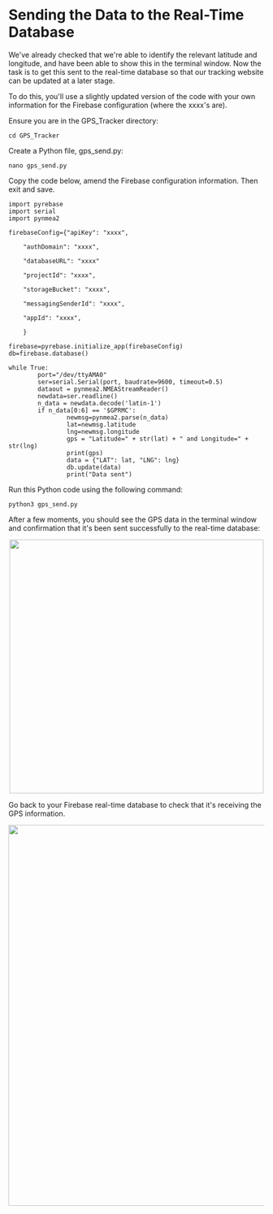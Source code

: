 # Sending the Data to the Real-Time Database

We've already checked that we're able to identify the relevant latitude and longitude, and have been able to show this in the terminal window. Now the task is to get this sent to the real-time database so that our tracking website can be updated at a later stage. 

To do this, you'll use a slightly updated version of the code with your own information for the Firebase configuration (where the xxxx's are).

Ensure you are in the GPS_Tracker directory:

`
cd GPS_Tracker
`

Create a Python file, gps_send.py: 

`
nano gps_send.py
`

Copy the code below, amend the Firebase configuration information. Then exit and save.

```
import pyrebase
import serial
import pynmea2

firebaseConfig={"apiKey": "xxxx",

    "authDomain": "xxxx",

    "databaseURL": "xxxx"

    "projectId": "xxxx",

    "storageBucket": "xxxx",

    "messagingSenderId": "xxxx",

    "appId": "xxxx",

    }

firebase=pyrebase.initialize_app(firebaseConfig)
db=firebase.database()

while True:
        port="/dev/ttyAMA0"
        ser=serial.Serial(port, baudrate=9600, timeout=0.5)
        dataout = pynmea2.NMEAStreamReader()
        newdata=ser.readline()
        n_data = newdata.decode('latin-1')
        if n_data[0:6] == '$GPRMC':
                newmsg=pynmea2.parse(n_data)
                lat=newmsg.latitude
                lng=newmsg.longitude
                gps = "Latitude=" + str(lat) + " and Longitude=" + str(lng)
                print(gps)
                data = {"LAT": lat, "LNG": lng}
                db.update(data)
                print("Data sent")
```
Run this Python code using the following command: 

`
python3 gps_send.py
`

After a few moments, you should see the GPS data in the terminal window and confirmation that it's been sent successfully to the real-time database:

<p align="center">
<img src="./Images/Sent_data.png" width="500">
</p>

Go back to your Firebase real-time database to check that it's receiving the GPS information. 

<p align="center">
<img src="./Images/Realtime_database.png" width="750">
</p>
